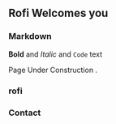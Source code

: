 ## Rofi Welcomes you 






### Markdown
















**Bold** and _Italic_ and `Code` text

Page Under Construction .




### rofi



### Contact


